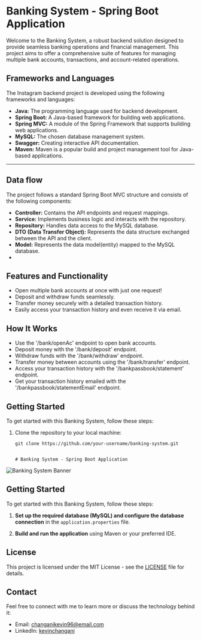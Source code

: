 
# Banking System - Spring Boot Application
Welcome to the Banking System, a robust backend solution designed to provide seamless banking operations and financial management. This project aims to offer a comprehensive suite of features for managing multiple bank accounts, transactions, and account-related operations.

## Frameworks and Languages
The Instagram backend project is developed using the following frameworks and languages:

* **Java:** The programming language used for backend development.
* **Spring Boot:** A Java-based framework for building web applications.
* **Spring MVC:** A module of the Spring Framework that supports building web applications.
* **MySQL:** The chosen database management system.
* **Swagger:** Creating interactive API documentation.
* **Maven:** Maven is a popular build and project management tool for Java-based applications.
---
## Data flow
The project follows a standard Spring Boot MVC structure and consists of the following components:

* **Controller:** Contains the API endpoints and request mappings.
* **Service:** Implements business logic and interacts with the repository.
* **Repository:** Handles data access to the MySQL database.
* **DTO (Data Transfer Object):** Represents the data structure exchanged between the API and the client.
* **Model:** Represents the data model(entity) mapped to the MySQL database.
* 
## Features and Functionality

- Open multiple bank accounts at once with just one request!
- Deposit and withdraw funds seamlessly.
- Transfer money securely with a detailed transaction history.
- Easily access your transaction history and even receive it via email.


## How It Works

- Use the '/bank/openAc' endpoint to open bank accounts.
- Deposit money with the '/bank/deposit' endpoint.
- Withdraw funds with the '/bank/withdraw' endpoint.
- Transfer money between accounts using the '/bank/transfer' endpoint.
- Access your transaction history with the '/bankpassbook/statement' endpoint.
- Get your transaction history emailed with the '/bankpassbook/statementEmail' endpoint.

## Getting Started

To get started with this Banking System, follow these steps:

1. Clone the repository to your local machine:

   ```shell
   git clone https://github.com/your-username/banking-system.git


   # Banking System - Spring Boot Application

![Banking System Banner](link-to-your-banner-image)

## Getting Started

To get started with this Banking System, follow these steps:

1. **Set up the required database (MySQL) and configure the database connection** in the `application.properties` file.

2. **Build and run the application** using Maven or your preferred IDE.


## License

This project is licensed under the MIT License - see the [LICENSE](LICENSE) file for details.

## Contact

Feel free to connect with me to learn more or discuss the technology behind it:

- Email: changanikevin96@email.com
- LinkedIn: [kevinchangani](https://www.linkedin.com/in/kevinchangani/)





